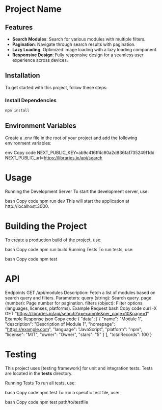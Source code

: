 # Project Name

## Features

- **Search Modules**: Search for various modules with multiple filters.
- **Pagination**: Navigate through search results with pagination.
- **Lazy Loading**: Optimized image loading with a lazy loading component.
- **Responsive Design**: Fully responsive design for a seamless user experience across devices.

## Installation

To get started with this project, follow these steps:

### Install Dependencies

```bash
npm install
```
## Environment Variables
Create a .env file in the root of your project and add the following environment variables:

env
Copy code
NEXT_PUBLIC_KEY=ab9c416ff4c90a2d836faf735249f1dd
NEXT_PUBLIC_url=https://libraries.io/api/search

# Usage
Running the Development Server
To start the development server, use:

bash
Copy code
npm run dev
This will start the application at http://localhost:3000.

# Building the Project
To create a production build of the project, use:

bash
Copy code
npm run build
Running Tests
To run tests, use:

bash
Copy code
npm test

# API

Endpoints
GET /api/modules
Description: Fetch a list of modules based on search query and filters.
Parameters:
query (string): Search query.
page (number): Page number for pagination.
filters (object): Filter options (languages, licenses, platforms).
Example Request
bash
Copy code
curl -X GET "https://libraries.io/api/search?q=example&per_page=10&page=1"
Example Response
json
Copy code
{
  "data": [
    {
      "name": "Module 1",
      "description": "Description of Module 1",
      "homepage": "https://example.com",
      "language": "JavaScript",
      "platform": "npm",
      "license": "MIT",
      "owner": "Owner",
      "stars": "5"
    }
  ],
  "totalRecords": 100
}

# Testing

This project uses [testing framework] for unit and integration tests. Tests are located in the __tests__ directory.

Running Tests
To run all tests, use:

bash
Copy code
npm test
To run a specific test file, use:

bash
Copy code
npm test path/to/testfile
